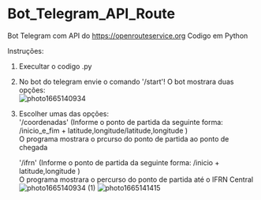 # Bot_Telegram_API_Route
Bot Telegram com API do https://openrouteservice.org
Codigo em Python

Instruções:
1. Execultar o codigo .py
2. No bot do telegram envie o comando '/start'!
  O bot mostrara duas opções:<br>
![photo1665140934](https://user-images.githubusercontent.com/87435590/194543601-1d0bc53c-bfce-43f3-aba4-6a803e49f348.jpeg)

  
3. Escolher umas das opções:<br>
  '/coordenadas' (Informe o ponto de partida da seguinte forma: /inicio_e_fim + latitude,longitude/latitude,longitude )<br> O programa mostrara o prcurso do ponto de partida ao ponto de chegada
  
   '/ifrn' (Informe o ponto de partida da seguinte forma: /inicio + latitude,longitude )<br> O programa mostrara o percurso do ponto de partida até o IFRN Central<br>
  ![photo1665140934 (1)](https://user-images.githubusercontent.com/87435590/194543651-e34d4168-3246-465f-8aa2-ac5db32e7c8b.jpeg)
  ![photo1665141415](https://user-images.githubusercontent.com/87435590/194543683-a8fad615-359b-49ff-82d7-58c63209f2b6.jpeg)
